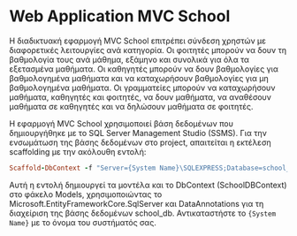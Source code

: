# Web Application MVC School
Η διαδικτυακή εφαρμογή MVC School επιτρέπει σύνδεση χρηστών με διαφορετικές λειτουργίες ανά κατηγορία. Οι φοιτητές μπορούν να δουν τη βαθμολογία τους ανά μάθημα, εξάμηνο και συνολικά για όλα τα εξετασμένα μαθήματα. Οι καθηγητές μπορούν να δουν βαθμολογίες για βαθμολογημένα μαθήματα και να καταχωρήσουν βαθμολογίες για μη βαθμολογημένα μαθήματα. Οι γραμματείες μπορούν να καταχωρήσουν μαθήματα, καθηγητές και φοιτητές, να δουν μαθήματα, να αναθέσουν μαθήματα σε καθηγητές και να δηλώσουν μαθήματα σε φοιτητές.

Η εφαρμογή MVC School χρησιμοποιεί βάση δεδομένων που δημιουργήθηκε με το SQL Server Management Studio (SSMS). Για την ενσωμάτωση της βάσης δεδομένων στο project, απαιτείται η εκτέλεση scaffolding με την ακόλουθη εντολή:

```ruby
Scaffold-DbContext -f "Server={System Name}\SQLEXPRESS;Database=school_db;Trusted_Connection=True;Trust Server Certificate=True" Microsoft.EntityFrameworkCore.SqlServer -OutputDir Models -Context "SchoolDBContext" -DataAnnotations
```

Αυτή η εντολή δημιουργεί τα μοντέλα και το DbContext (SchoolDBContext) στο φάκελο Models, χρησιμοποιώντας το Microsoft.EntityFrameworkCore.SqlServer και DataAnnotations για τη διαχείριση της βάσης δεδομένων school_db. Αντικαταστήστε το `{System Name}` με το όνομα του συστήματός σας.
